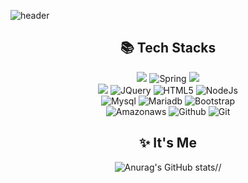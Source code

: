 ![header](https://capsule-render.vercel.app/api?type=waving&color=auto&height=300&section=header&text=welcome&fontSize=90&animation=fadeIn&fontAlignY=38&desc=KimMinSu's%20GitHub%20Profile&descAlignY=51&descAlign=62) 

<div align="center">
  
## 📚 Tech Stacks 
<img src="https://img.shields.io/badge/java-FF6550?style=for-the-badge&logo=java&logoColor=white">  <img alt="Spring" src ="https://img.shields.io/badge/Spring-6DB33F.svg?&style=for-the-badge&logo=Spring&logoColor=white"/>  <img src="https://img.shields.io/badge/javascript-F7DF1E?style=for-the-badge&logo=javascript&logoColor=black"> <br/> <img src="https://img.shields.io/badge/css-1572B6?style=for-the-badge&logo=css3&logoColor=white"> <img alt="JQuery" src ="https://img.shields.io/badge/JQuery-137CBD?&style=for-the-badge&logo=JQuery&logoColor=white"/> <img alt="HTML5" src ="https://img.shields.io/badge/HTML5-E34F26?&style=for-the-badge&logo=HTML5&logoColor=white"/>  <img alt="NodeJs" src ="https://img.shields.io/badge/Node.js-339933?&style=for-the-badge&logo=Node.js&logoColor=white"/> <br/> <img alt="Mysql" src ="https://img.shields.io/badge/Mysql-4479A1?&style=for-the-badge&logo=Mysql&logoColor=white"/> <img alt="Mariadb" src ="https://img.shields.io/badge/Mariadb-003545?&style=for-the-badge&logo=Mariadb&logoColor=white"/> <img alt="Bootstrap" src ="https://img.shields.io/badge/Bootstrap-7952B3?&style=for-the-badge&logo=Bootstrap&logoColor=white"/>  <br/> <img alt="Amazonaws" src ="https://img.shields.io/badge/Amazonaws-232F3E?&style=for-the-badge&logo=Amazonaws&logoColor=white"/> <img alt="Github" src ="https://img.shields.io/badge/Github-181717?&style=for-the-badge&logo=Github&logoColor=white"/> <img alt="Git" src ="https://img.shields.io/badge/Git-F05032?&style=for-the-badge&logo=Git&logoColor=white"/>
<br/>


## ✨ It's Me  
![Anurag's GitHub stats](https://github-readme-stats.vercel.app/api?username=bingsoo95&theme=flag-india&show_icons=true)//

